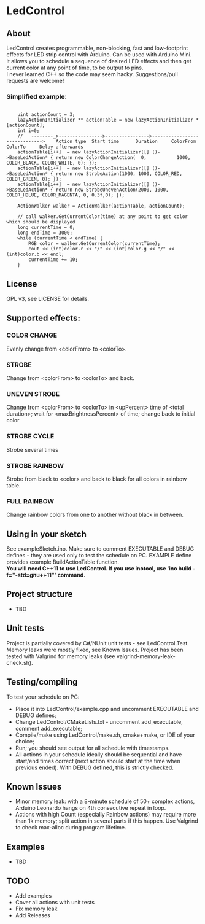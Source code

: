 # LedControl

## About
LedControl creates programmable, non-blocking, fast and low-footprint effects for LED strip control with Arduino. Can be used with Arduino Mini.
<br>It allows you to schedule a sequence of desired LED effects and then get current color at any point of time, to be output to pins.
<br>I never learned C++ so the code may seem hacky. Suggestions/pull requests are welcome!

### Simplified example:
<pre><code>
	uint actionCount = 3;
    lazyActionInitializer ** actionTable = new lazyActionInitializer *[actionCount];
    int i=0; 
    //   --------_>---------------->---------------->------------------------------>    Action type  Start time      Duration     ColorFrom    ColorTo     Delay afterwards
    actionTable[i++]  = new lazyActionInitializer([] ()->BaseLedAction* { return new ColorChangeAction(  0,           1000,       COLOR_BLACK, COLOR_WHITE, 0); });
    actionTable[i++]  = new lazyActionInitializer([] ()->BaseLedAction* { return new StrobeAction(1000, 1000, COLOR_RED, COLOR_GREEN, 0); });
    actionTable[i++]  = new lazyActionInitializer([] ()->BaseLedAction* { return new StrobeUnevenAction(2000, 1000, COLOR_HBLUE, COLOR_MAGENTA, 0, 0.3f,0); });

    ActionWalker walker = ActionWalker(actionTable, actionCount);

	// call walker.GetCurrentColor(time) at any point to get color which should be displayed
    long currentTime = 0;
    long endTime = 3000;
    while (currentTime < endTime) {
        RGB color = walker.GetCurrentColor(currentTime);
        cout << (int)color.r << "/" << (int)color.g << "/" << (int)color.b << endl;
        currentTime += 10;
    }
</code></pre>

## License
GPL v3, see LICENSE for details.

## Supported effects: 
### COLOR CHANGE
Evenly change from &lt;colorFrom&gt; to &lt;colorTo&gt;.

### STROBE
Change from &lt;colorFrom&gt; to &lt;colorTo&gt; and back.

### UNEVEN STROBE
Change from &lt;colorFrom&gt; to &lt;colorTo&gt; in &lt;upPercent&gt; time of &lt;total duration&gt;; wait for &lt;maxBrightnessPercent&gt; of time; change back to initial color

### STROBE CYCLE
Strobe several times

### STROBE RAINBOW
Strobe from black to &lt;color&gt; and back to black for all colors in rainbow table.

### FULL RAINBOW
Change rainbow colors from one to another without black in between.

## Using in your sketch
See exampleSketch.ino. Make sure to comment EXECUTABLE and DEBUG defines - they are used only to test the schedule on PC.  EXAMPLE define provides example BuildActionTable function.
<br><b>You will need C++11 to use LedControl. If you use inotool, use 'ino build -f="-std=gnu++11"' command.</b>

## Project structure
* TBD

## Unit tests
Project is partially covered by C#/NUnit unit tests - see LedControl.Test.
Memory leaks were mostly fixed, see Known Issues. 
Project has been tested with Valgrind for memory leaks (see valgrind-memory-leak-check.sh).

## Testing/compiling
To test your schedule on PC:
* Place it into LedControl/example.cpp and uncomment EXECUTABLE and DEBUG defines;
* Change LedControl/CMakeLists.txt - uncomment add_executable, comment add_executable;
* Compile/make using LedControl/make.sh, cmake+make, or IDE of your choice;
* Run; you should see output for all schedule with timestamps. 
* All actions in your schedule ideally should be sequential and have start/end times correct (next action should start at the time when previous ended). With DEBUG defined, this is strictly checked.

## Known Issues
* Minor memory leak: with a 8-minute schedule of 50+ complex actions, Arduino Leonardo hangs on 4th consecutive repeat in loop. 
* Actions with high Count (especially Rainbow actions) may require more than 1k memory; split action in several parts if this happen. Use Valgrind to check max-alloc during program lifetime.

## Examples
* TBD

## TODO
* Add examples
* Cover all actions with unit tests
* Fix memory leak
* Add Releases
